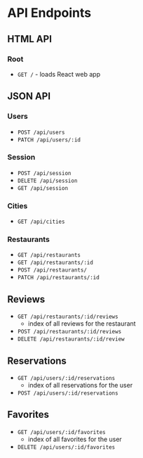 # API Endpoints

## HTML API

### Root

- `GET /` - loads React web app

## JSON API

### Users

- `POST /api/users`
- `PATCH /api/users/:id`

### Session

- `POST /api/session`
- `DELETE /api/session`
- `GET /api/session`

### Cities
- `GET /api/cities`

### Restaurants

- `GET /api/restaurants`
- `GET /api/restaurants/:id`
- `POST /api/restaurants/`
- `PATCH /api/restaurants/:id`

## Reviews
- `GET /api/restaurants/:id/reviews`
  - index of all reviews for the restaurant
- `POST /api/restaurants/:id/reviews`
- `DELETE /api/restaurants/:id/review`

## Reservations
- `GET /api/users/:id/reservations`
  - index of all reservations for the user
- `POST /api/users/:id/reservations`

## Favorites
- `GET /api/users/:id/favorites`
  - index of all favorites for the user
- `DELETE /api/users/:id/favorites`
